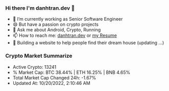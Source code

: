 ### Hi there I'm danhtran.dev 👋

- 🔭 I’m currently working as Senior Software Engineer
- 😄 But have a passion on crypto projects
- 💬 Ask me about Android, Crypto, Running 
- 📫 How to reach me: <a href="https://danhtran.dev" target="_blank">danhtran.dev</a> or <a href="Developer-Resume.pdf" target="_blank">my Resume</a>
- 🌱 Building a website to help people find their dream house (updating ...)

### Crypto Market Summarize
- Active Crypto: 13241
- % Market Cap: BTC 38.44% | ETH 16.25% | BNB 4.65%
- Total Market Cap Changed 24h: -1.67%
- Updated At: 10/20/2022, 2:10:46 AM
